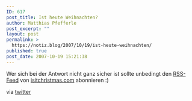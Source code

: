 ```yaml
---
ID: 617
post_title: Ist heute Weihnachten?
author: Matthias Pfefferle
post_excerpt: ""
layout: post
permalink: >
  https://notiz.blog/2007/10/19/ist-heute-weihnachten/
published: true
post_date: 2007-10-19 15:21:38
---
```

<!-- wp:paragraph -->
<p>Wer sich bei der Antwort nicht ganz sicher ist sollte unbedingt den <a href="http://isitchristmas.com/rss.xml">RSS-Feed</a> von <a href="http://isitchristmas.com/">isitchristmas.com</a> abonnieren :)</p>
<!-- /wp:paragraph -->

<!-- wp:paragraph -->
<p>via <a href="http://twitter.com/briansuda/statuses/347745722">twitter</a></p>
<!-- /wp:paragraph -->